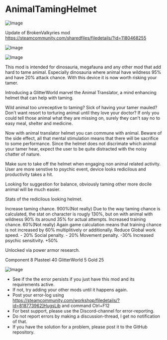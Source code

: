 # AnimalTamingHelmet

![Image](https://i.imgur.com/WAEzk68.png)

Update of BrokenValkyries mod
https://steamcommunity.com/sharedfiles/filedetails/?id=1180468255

![Image](https://i.imgur.com/7Gzt3Rg.png)

	
![Image](https://i.imgur.com/NOW7jU1.png)

This mod is intended for dinosauria, megafauna and any other mod that add hard to tame animal. Especially dinosauria where animal have wildness 95% and have 20% attack chance. With this device it is now worth risking your tamer.

Introducing a GlitterWorld marvel the Animal Translator, a mind enhancing helmet that can help with taming. 

Wild animal too unreceptive to taming? Sick of having your tamer mauled? Don't want resort to torturing animal until they love your doctor? If only you could tell those animal what they are missing on, surely they can't say no to easy meal, shelter and medicine.

Now with animal translator helmet you can commune with animal. Beware of the side effect, all that mental stimulation means that there will be sacrifice to some performance. Since the helmet does not discrimate which animal your tamer hear, expect the user to be quite distracted with the noisy chatter of nature.

Make sure to take off the helmet when engaging non animal related activity. User are more senstive to psychic event, device looks redicilous and productivity takes a hit. 

Looking for suggestion for balance, obviously taming other more docile animal will be much easier.


Stats of the redicilous looking helmet.

Increase taming chance. 900%(Not really) Due to the way taming chance is calculated, the stat on character is rougly 130%, but on with animal with wildness 90% its around 35% for actual attempts.
Increased training chance. 60%(Not really) Again game calculation means that training chance is not increased by 60% multiplitively or additionally.
Reduce Global work speed. - 20%
Social penalty. - 20%
Movement penalty. -30%
Increased psychic sensitivity. +50%

Unlocked via power armor research.

Component 8
Plasteel 40
GlitterWorld 5
Gold 25

![Image](https://i.imgur.com/Rs6T6cr.png)



-  See if the the error persists if you just have this mod and its requirements active.
-  If not, try adding your other mods until it happens again.
-  Post your error-log using https://steamcommunity.com/workshop/filedetails/?id=818773962]HugsLib and command Ctrl+F12
-  For best support, please use the Discord-channel for error-reporting.
-  Do not report errors by making a discussion-thread, I get no notification of that.
-  If you have the solution for a problem, please post it to the GitHub repository.



